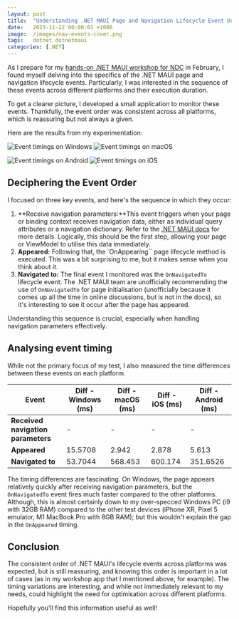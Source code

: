 ```yaml
---
layout: post
title:  "Understanding .NET MAUI Page and Navigation Lifecycle Event Order"
date:   2023-11-22 00:00:01 +1000
image:  /images/nav-events-cover.png
tags:   dotnet dotnetmaui
categories: [.NET]
---
```


As I prepare for my [hands-on .NET MAUI workshop for NDC](https://ndcsydney.com/workshops/hands-on-cross-platform-mobile-and-desktop-apps-with-net-maui/9b5cb208bd43) in February, I found myself delving into the specifics of the .NET MAUI page and navigation lifecycle events. Particularly, I was interested in the sequence of these events across different platforms and their execution duration.

To get a clearer picture, I developed a small application to monitor these events. Thankfully, the event order was consistent across all platforms, which is reassuring but not always a given.

Here are the results from my experimentation:

![Event timings on Windows](/images/events-order-windows.png) ![Event timings on macOS](/images/events-order-macos.png)

![Event timings on Android](/images/events-order-android.png) ![Event timings on iOS](/images/events-order-ios.jpeg)

## Deciphering the Event Order

I focused on three key events, and here's the sequence in which they occur:

1. **Receive navigation parameters:**This event triggers when your page or binding context receives navigation data, either as individual query attributes or a navigation dictionary. Refer to the [.NET MAUI docs](https://learn.microsoft.com/dotnet/maui/fundamentals/shell/navigation?view=net-maui-8.0#pass-data) for more details. Logically, this should be the first step, allowing your page or ViewModel to utilise this data immediately.
2. **Appeared:** Following that, the `OnAppearing`` page lifecycle method is executed. This was a bit surprising to me, but it makes sense when you think about it.
3. **Navigated to:** The final event I monitored was the `OnNavigatedTo` lifecycle event. The .NET MAUI team are unofficially recommending the use of `OnNavigatedTo` for page initialisation (unofficially because it comes up all the time in online discussions, but is not in the docs), so it's interesting to see it occur after the page has appeared.

Understanding this sequence is crucial, especially when handling navigation parameters effectively.

## Analysing event timing

While not the primary focus of my test, I also measured the time differences between these events on each platform.

| Event                              | Diff - Windows (ms)  | Diff - macOS (ms)        | Diff - iOS (ms)   | Diff - Android (ms) |
|------------------------------------|----------------------|--------------------------|-------------------|---------------------|
| **Received navigation parameters** | -                    |  -                       | -                 | -                   |
| **Appeared**                       | 15.5708              |  2.942                   | 2.878             | 5.613               |
| **Navigated to**                   | 53.7044              |  568.453                 | 600.174           | 351.6526            |

The timing differences are fascinating. On Windows, the page appears relatively quickly after receiving navigation parameters, but the `OnNavigatedTo` event fires much faster compared to the other platforms. Although, this is almost certainly down to my over-specced Windows PC (i9 with 32GB RAM) compared to the other test devices (iPhone XR, Pixel 5 emulator, M1 MacBook Pro with 8GB RAM); but this wouldn't explain the gap in the `OnAppeared` timing.

## Conclusion

The consistent order of .NET MAUI's lifecycle events across platforms was expected, but is still reassuring, and knowing this order is important in a lot of cases (as in my workshop app that I mentioned above, for example). The timing variations are interesting, and while not immediately relevant to my needs, could highlight the need for optimisation across different platforms.

Hopefully you'll find this information useful as well!